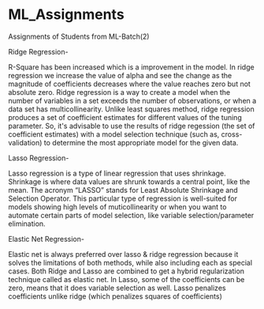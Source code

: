 # ML_Assignments
Assignments of Students from ML-Batch(2)

Ridge Regression-

R-Square has been increased which is a improvement in the model. In ridge regression we increase the value of alpha and see the change as the magnitude of coefficients decreases where the value reaches zero but not absolute zero.
Ridge regression is a way to create a model when the number of variables in a set exceeds the number of observations, or when a data set has multicollinearity.
Unlike least squares method, ridge regression produces a set of coefficient estimates for different values of the tuning parameter. So, it's advisable to use the results of ridge regession (the set of coefficient estimates) with a model selection technique (such as, cross-validation) to determine the most appropriate model for the given data.


Lasso Regression-

Lasso regression is a type of linear regression that uses shrinkage. Shrinkage is where data values are shrunk towards a central point, like the mean. 
The acronym “LASSO” stands for Least Absolute Shrinkage and Selection Operator.
This particular type of regression is well-suited for models showing high levels of muticollinearity or when you want to automate certain parts of model selection, like variable selection/parameter elimination.


Elastic Net Regression-

Elastic net is always preferred over lasso & ridge regression because it solves the limitations of both methods, while also including each as special cases.
Both Ridge and Lasso are combined to get a hybrid regularization technique called as elastic net.
In Lasso, some of the coefficients can be zero, means that it does variable selection as well. Lasso penalizes coefficients unlike ridge (which penalizes squares of coefficients)


